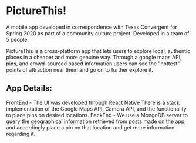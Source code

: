 # PictureThis!

A mobile app developed in correspondence with Texas Convergent for Spring 2020 as part of a community culture project. Developed in a team of 5 people. 

PictureThis is a cross-platform app that lets users to explore local, authentic places in a cheaper and more genuine way. Through a google maps API, pins, and crowd-sourced based information users can see the "hottest" points of attraction near them and go on to further explore it.

## App Details:
FrontEnd - The UI was developed through React Native
There is a stack implementation of the Google Maps API, Camera API, and the functionality to place pins on desired locations.
BackEnd - We use a MongoDB server to query the geographical information retrieved from posts made on the app, and accordingly place a pin on that location and get more information regarding it. 

